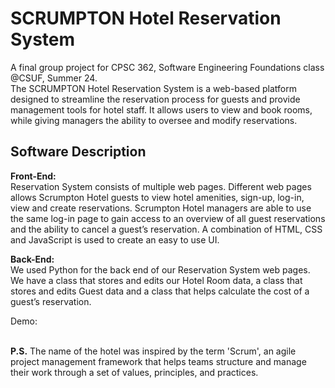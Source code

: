 # SCRUMPTON Hotel Reservation System

A final group project for CPSC 362, Software Engineering Foundations class @CSUF, Summer 24.<br> 
The SCRUMPTON Hotel Reservation System is a web-based platform designed to streamline the reservation process for guests and provide management tools for hotel staff. It allows users to view and book rooms, while giving managers the ability to oversee and modify reservations.



## Software Description

<b> Front-End: </b> <br>
Reservation System consists of multiple web pages. Different web pages allows Scrumpton Hotel guests to view hotel amenities, sign-up, log-in, view and create reservations. Scrumpton Hotel managers are able to use the same log-in page to gain access to an overview of all guest reservations and the ability  to cancel a guest’s reservation. A combination of HTML, CSS and JavaScript is used to create an easy to use UI.

<b> Back-End: </b> <br>
We used Python for the back end of our Reservation System web pages. We have a class that stores and edits our Hotel Room data, a class that stores and edits Guest data and a class that helps calculate the cost of a guest’s reservation.


Demo:





<br><b>P.S.</b> The name of the hotel was inspired by the term 'Scrum', an agile project management framework that helps teams structure and manage their work through a set of values, principles, and practices. 
